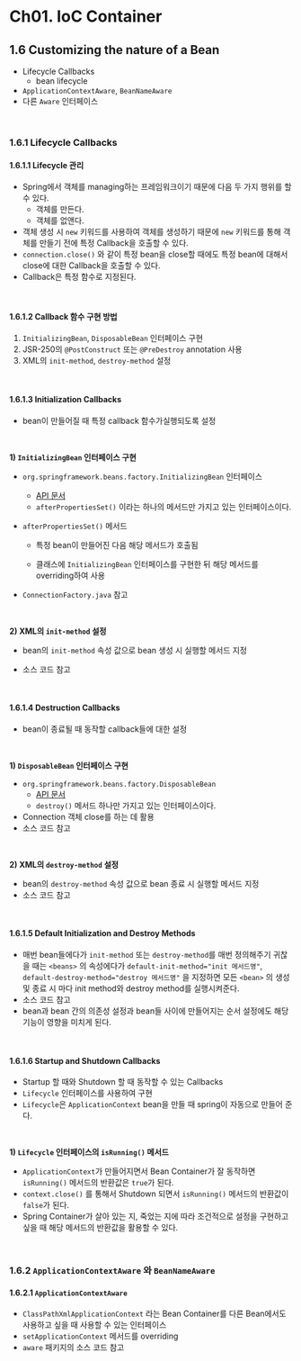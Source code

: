 # Ch01. IoC Container

## 1.6 Customizing the nature of a Bean

- Lifecycle Callbacks
  - bean lifecycle
- `ApplicationContextAware`, `BeanNameAware`
- 다른 `Aware` 인터페이스

<br>

### 1.6.1 Lifecycle Callbacks

#### 1.6.1.1 Lifecycle 관리 

- Spring에서 객체를 managing하는  프레임워크이기 때문에 다음 두 가지 행위를 할 수 있다.
  - 객체를 만든다.
  - 객체를 없앤다.
- 객체 생성 시 `new` 키워드를 사용하여 객체를 생성하기 때문에 `new` 키워드를 통해 객체를 만들기 전에 특정 Callback을 호출할 수 있다.
- `connection.close()` 와 같이 특정 bean을 close할 때에도 특정 bean에 대해서 close에 대한 Callback을 호출할 수 있다.
- Callback은 특정 함수로 지정된다.

<br>

#### 1.6.1.2 Callback 함수 구현 방법

1. `InitializingBean`, `DisposableBean` 인터페이스 구현
2. JSR-250의 `@PostConstruct` 또는 `@PreDestroy` annotation 사용
3. XML의 `init-method`, `destroy-method` 설정

<br>

#### 1.6.1.3 Initialization Callbacks

- bean이 만들어질 때 특정 callback 함수가실행되도록 설정

<br>

**1) `InitializingBean` 인터페이스 구현**

- `org.springframework.beans.factory.InitializingBean` 인터페이스
  - [API 문서](<https://docs.spring.io/spring-framework/docs/current/javadoc-api/org/springframework/beans/factory/InitializingBean.html>)
  -  `afterPropertiesSet()` 이라는 하나의 메서드만 가지고 있는 인터페이스이다.

- `afterPropertiesSet()` 메서드

  - 특정 bean이 만들어진 다음 해당 메서드가 호출됨

  - 클래스에 `InitializingBean` 인터페이스를 구현한 뒤 해당 메서드를 overriding하여 사용

- `ConnectionFactory.java` 참고  

<br>

**2) XML의 `init-method` 설정**

- bean의 `init-method` 속성 값으로 bean 생성 시 실행할 메서드 지정

- 소스 코드 참고

<br>

#### 1.6.1.4 Destruction Callbacks

- bean이 종료될 때 동작할 callback들에 대한 설정

<br>

**1) `DisposableBean` 인터페이스 구현**

- `org.springframework.beans.factory.DisposableBean`
  - [API 문서](<https://docs.spring.io/spring-framework/docs/current/javadoc-api/org/springframework/beans/factory/DisposableBean.html>)
  - `destroy()` 메서드 하나만 가지고 있는 인터페이스이다.
- Connection 객체 close를 하는 데 활용
- 소스 코드 참고

<br>

**2) XML의 `destroy-method` 설정**

- bean의 `destroy-method` 속성 값으로 bean 종료 시 실행할 메서드 지정
- 소스 코드 참고

<br>

#### 1.6.1.5 Default Initialization and Destroy Methods

- 매번 bean들에다가 `init-method` 또는 `destroy-method`를 매번 정의해주기 귀찮을 때는 `<beans>` 의 속성에다가 `default-init-method="init 메서드명"`, `default-destroy-method="destroy 메서드명"` 을 지정하면 모든 `<bean>` 의 생성 및 종료 시 마다 init method와 destroy method를 실행시켜준다.
- 소스 코드 참고
- bean과 bean 간의 의존성 설정과 bean들 사이에 만들어지는 순서 설정에도 해당 기능이 영향을 미치게 된다.

<br>

#### 1.6.1.6 Startup and Shutdown Callbacks

- Startup 할 때와 Shutdown 할 때 동작할 수 있는 Callbacks
- `Lifecycle` 인터페이스를 사용하여 구현
- `Lifecycle`은 `ApplicationContext` bean을 만들 때 spring이 자동으로 만들어 준다.

<br>

**1) `Lifecycle` 인터페이스의 `isRunning()` 메서드**

- `ApplicationContext`가 만들어지면서 Bean Container가 잘 동작하면 `isRunning()` 메서드의 반환값은 `true`가 된다.
- `context.close()` 를 통해서 Shutdown 되면서 `isRunning()` 메서드의 반환값이 `false`가 된다.
- Spring Container가 살아 있는 지, 죽었는 지에 따라 조건적으로 설정을 구현하고 싶을 때 해당 메서드의 반환값을 활용할 수 있다.

<br>

### 1.6.2 `ApplicationContextAware` 와 `BeanNameAware`

#### 1.6.2.1 `ApplicationContextAware`

- `ClassPathXmlApplicationContext` 라는 Bean Container를 다른 Bean에서도 사용하고 싶을 때 사용할 수 있는 인터페이스
- `setApplicationContext` 메서드를 overriding
- `aware` 패키지의 소스 코드 참고